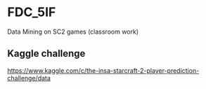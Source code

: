 # FDC_5IF
Data Mining on SC2 games (classroom work)

## Kaggle challenge
https://www.kaggle.com/c/the-insa-starcraft-2-player-prediction-challenge/data
